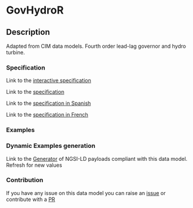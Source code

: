 # GovHydroR

## Description 

Adapted from CIM data models. Fourth order lead-lag governor and hydro turbine.
### Specification

Link to the [interactive specification](https://swagger.lab.fiware.org/?url=https://smart-data-models.github.io/dataModel.EnergyCIM/GovHydroR/swagger.yaml)

Link to the [specification](https://smart-data-models.github.io/dataModel.EnergyCIM/GovHydroR/doc/spec.md)

Link to the [specification in Spanish](https://smart-data-models.github.io/dataModel.EnergyCIM/GovHydroR/doc/spec_ES.md)

Link to the [specification in French](https://smart-data-models.github.io/dataModel.EnergyCIM/GovHydroR/doc/spec_FR.md)
### Examples
### Dynamic Examples generation

Link to the [Generator](https://smartdatamodels.org/extra/ngsi-ld_generator_v0.91.php?schemaUrl=https://raw.githubusercontent.com/smart-data-models/dataModel.EnergyCIM/master/GovHydroR/schema.json&email=info@smartdatamodels.org) of NGSI-LD payloads compliant with this data model. Refresh for new values
### Contribution

 If you have any issue on this data model you can raise an [issue](https://github.com/smart-data-models/dataModel.EnergyCIM/issues)  or contribute with a [PR](https://github.com/smart-data-models/dataModel.EnergyCIM/pulls)
